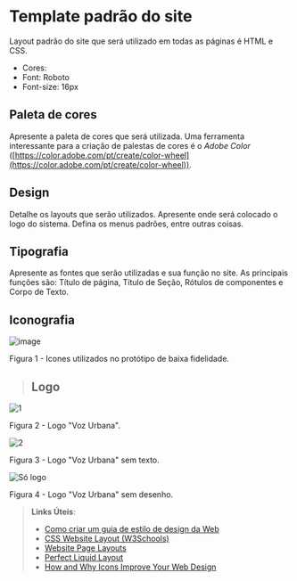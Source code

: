 # Template padrão do site

Layout padrão do site que será utilizado em todas as páginas é HTML e CSS.
- Cores:
- Font: Roboto
- Font-size: 16px


## Paleta de cores

Apresente a paleta de cores que será utilizada. Uma ferramenta interessante para a criação de palestas de cores é o *Adobe Color* ([https://color.adobe.com/pt/create/color-wheel](https://color.adobe.com/pt/create/color-wheel)).

## Design

Detalhe os layouts que serão utilizados. Apresente onde será colocado o logo do sistema. Defina os menus padrões, entre outras coisas.


## Tipografia

Apresente as fontes que serão utilizadas e sua função no site. As principais funções são: Título de página, Título de Seção, Rótulos de componentes e Corpo de Texto.


## Iconografia
![image](https://github.com/user-attachments/assets/7a059edb-4d19-45d0-86e2-cfb2149973d6)

Figura 1 - Icones utilizados no protótipo de baixa fidelidade.
> ## Logo
![1](https://github.com/user-attachments/assets/238c7d47-7d6f-4b9f-9ae9-4348d7142005)

Figura 2 - Logo "Voz Urbana".

![2](https://github.com/user-attachments/assets/e9e69550-6a60-4b4c-b220-6e7295af5c71)

Figura 3 - Logo "Voz Urbana" sem texto.

![Só logo](https://github.com/user-attachments/assets/c6e6b4b9-9da8-401c-9de1-5d556dd5789c)

Figura 4 - Logo "Voz Urbana" sem desenho.


> **Links Úteis**:
>
> -  [Como criar um guia de estilo de design da Web](https://edrodrigues.com.br/blog/como-criar-um-guia-de-estilo-de-design-da-web/#)
> - [CSS Website Layout (W3Schools)](https://www.w3schools.com/css/css_website_layout.asp)
> - [Website Page Layouts](http://www.cellbiol.com/bioinformatics_web_development/chapter-3-your-first-web-page-learning-html-and-css/website-page-layouts/)
> - [Perfect Liquid Layout](https://matthewjamestaylor.com/perfect-liquid-layouts)
> - [How and Why Icons Improve Your Web Design](https://usabilla.com/blog/how-and-why-icons-improve-you-web-design/)
